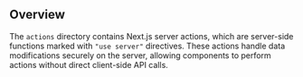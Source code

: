## Overview

The `actions` directory contains Next.js server actions, which are server-side functions marked with `"use server"` directives. These actions handle data modifications securely on the server, allowing components to perform actions without direct client-side API calls.
